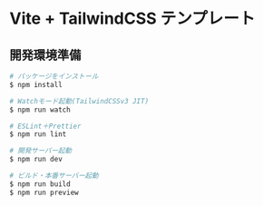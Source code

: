 # Vite + TailwindCSS テンプレート

## 開発環境準備

```bash
# パッケージをインストール
$ npm install

# Watchモード起動(TailwindCSSv3 JIT)
$ npm run watch

# ESLint＋Prettier
$ npm run lint

# 開発サーバー起動
$ npm run dev

# ビルド・本番サーバー起動
$ npm run build
$ npm run preview
```
